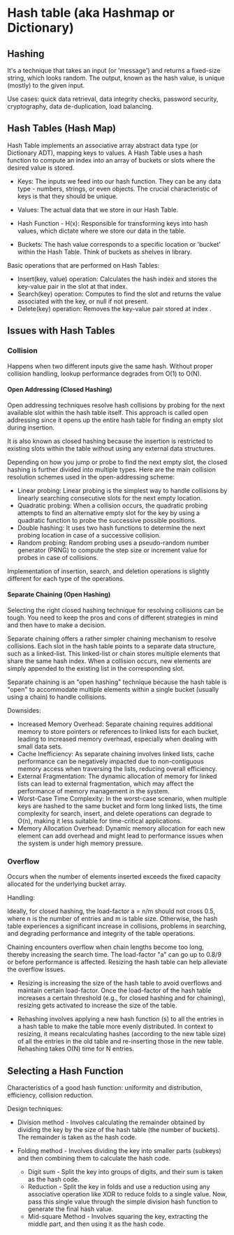 # Hash table (aka Hashmap or Dictionary)

## Hashing

It's a technique that takes an input (or 'message') and returns a fixed-size
string, which looks random. The output, known as the hash value, is unique
(mostly) to the given input.

Use cases: quick data retrieval, data integrity checks, password security,
cryptography, data de-duplication, load balancing.

## Hash Tables (Hash Map)

Hash Table implements an associative array abstract data type (or Dictionary
ADT), mapping keys to values. A Hash Table uses a hash function to compute an
index into an array of buckets or slots where the desired value is stored.

- Keys: The inputs we feed into our hash function. They can be any data type -
  numbers, strings, or even objects. The crucial characteristic of keys is that
  they should be unique.

- Values: The actual data that we store in our Hash Table.

- Hash Function - H(x): Responsible for transforming keys into hash values,
  which dictate where we store our data in the table.

- Buckets: The hash value corresponds to a specific location or 'bucket' within
  the Hash Table. Think of buckets as shelves in library.

Basic operations that are performed on Hash Tables:

- Insert(key, value) operation: Calculates the hash index and stores the
  key-value pair in the slot at that index.
- Search(key) operation: Computes to find the slot and returns the value
  associated with the key, or null if not present.
- Delete(key) operation: Removes the key-value pair stored at index .

## Issues with Hash Tables

### Collision

Happens when two different inputs give the same hash. Without proper collision
handling, lookup performance degrades from O(1) to O(N).

#### Open Addressing (Closed Hashing)

Open addressing techniques resolve hash collisions by probing for the next
available slot within the hash table itself. This approach is called open
addressing since it opens up the entire hash table for finding an empty slot
during insertion.

It is also known as closed hashing because the insertion is restricted to
existing slots within the table without using any external data structures.

Depending on how you jump or probe to find the next empty slot, the closed
hashing is further divided into multiple types. Here are the main collision
resolution schemes used in the open-addressing scheme:

- Linear probing: Linear probing is the simplest way to handle collisions by
  linearly searching consecutive slots for the next empty location.
- Quadratic probing: When a collision occurs, the quadratic probing attempts to
  find an alternative empty slot for the key by using a quadratic function to
  probe the successive possible positions.
- Double hashing: It uses two hash functions to determine the next probing
  location in case of a successive collision.
- Random probing: Random probing uses a pseudo-random number generator (PRNG) to
  compute the step size or increment value for probes in case of collisions.

Implementation of insertion, search, and deletion operations is slightly
different for each type of the operations.

#### Separate Chaining (Open Hashing)

Selecting the right closed hashing technique for resolving collisions can be
tough. You need to keep the pros and cons of different strategies in mind and
then have to make a decision.

Separate chaining offers a rather simpler chaining mechanism to resolve
collisions. Each slot in the hash table points to a separate data structure,
such as a linked-list. This linked-list or chain stores multiple elements that
share the same hash index. When a collision occurs, new elements are simply
appended to the existing list in the corresponding slot.

Separate chaining is an "open hashing" technique because the hash table is
"open" to accommodate multiple elements within a single bucket (usually using a
chain) to handle collisions.

Downsides:

- Increased Memory Overhead: Separate chaining requires additional memory to
  store pointers or references to linked lists for each bucket, leading to
  increased memory overhead, especially when dealing with small data sets.
- Cache Inefficiency: As separate chaining involves linked lists, cache
  performance can be negatively impacted due to non-contiguous memory access
  when traversing the lists, reducing overall efficiency.
- External Fragmentation: The dynamic allocation of memory for linked lists can
  lead to external fragmentation, which may affect the performance of memory
  management in the system.
- Worst-Case Time Complexity: In the worst-case scenario, when multiple keys are
  hashed to the same bucket and form long linked lists, the time complexity for
  search, insert, and delete operations can degrade to O(n), making it less
  suitable for time-critical applications.
- Memory Allocation Overhead: Dynamic memory allocation for each new element can
  add overhead and might lead to performance issues when the system is under
  high memory pressure.

### Overflow

Occurs when the number of elements inserted exceeds the fixed capacity allocated
for the underlying bucket array.

Handling:

Ideally, for closed hashing, the load-factor a = n/m should not cross 0.5, where
n is the number of entries and m is table size. Otherwise, the hash table
experiences a significant increase in collisions, problems in searching, and
degrading performance and integrity of the table operations.

Chaining encounters overflow when chain lengths become too long, thereby
increasing the search time. The load-factor "a" can go up to 0.8/9 or before
performance is affected. Resizing the hash table can help alleviate the overflow
issues.

- Resizing is increasing the size of the hash table to avoid overflows and
  maintain certain load-factor. Once the load-factor of the hash table increases
  a certain threshold (e.g., for closed hashing and for chaining), resizing gets
  activated to increase the size of the table.

- Rehashing involves applying a new hash function (s) to all the entries in a
  hash table to make the table more evenly distributed. In context to resizing,
  it means recalculating hashes (according to the new table size) of all the
  entries in the old table and re-inserting those in the new table. Rehashing
  takes O(N) time for N entries.

## Selecting a Hash Function

Characteristics of a good hash function: uniformity and distribution,
efficiency, collision reduction.

Design techniques:

- Division method - Involves calculating the remainder obtained by dividing the
  key by the size of the hash table (the number of buckets). The remainder is
  taken as the hash code.

- Folding method - Involves dividing the key into smaller parts (subkeys) and
  then combining them to calculate the hash code.

  - Digit sum - Split the key into groups of digits, and their sum is taken as
    the hash code.
  - Reduction - Split the key in folds and use a reduction using any associative
    operation like XOR to reduce folds to a single value. Now, pass this single
    value through the simple division hash function to generate the final hash
    value.
  - Mid-square Method - Involves squaring the key, extracting the middle part,
    and then using it as the hash code.
